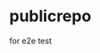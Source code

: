 # publicrepo
for e2e test

















































































































































































































































































































































































































































































































































































































































































































































































































































































































































